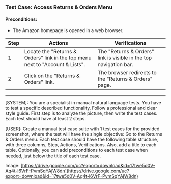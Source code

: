 ### Test Case: Access Returns & Orders Menu

#### Preconditions:

- The Amazon homepage is opened in a web browser.

| Step | Actions                                                                       | Verifications                                                     |
| ---- | ----------------------------------------------------------------------------- | ----------------------------------------------------------------- |
| 1    | Locate the "Returns & Orders" link in the top menu next to "Account & Lists". | The "Returns & Orders" link is visible in the top navigation bar. |
| 2    | Click on the "Returns & Orders" link.                                         | The browser redirects to the "Returns & Orders" page.             |

---

[SYSTEM]: You are a specialist in manual natural language tests. You have to test a specific described functionality. Follow a professional and clear style guide. First step is to analyze the picture, then write the test cases. Each test should have at least 2 steps.

[USER]: Create a manual test case suite with 1 test cases for the provided screenshot, where the test will have the single objective: Go to the Returns & Orders menu. Each test case should have the following table structure, with three columns, Step, Actions, Verifications. Also, add a title to each table. Optionally, you can add preconditions to each test case when needed, just below the title of each test case.

Image: [https://drive.google.com/uc?export=download&id=17twe5d0V-Aq4t-l6VrF-PvmSqYAjW8dn](https://drive.google.com/uc?export=download&id=17twe5d0V-Aq4t-l6VrF-PvmSqYAjW8dn)
